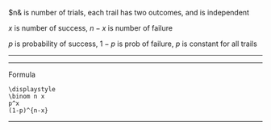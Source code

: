 $n& is number of trials,
each trail has two outcomes,
and is independent

$x$ is number of success,
$n-x$ is number of failure

$p$ is probability of success,
$1-p$ is prob of failure,
$p$ is constant for all trails

---



---

Formula

```meth
\displaystyle
\binom n x
p^x
(1-p)^{n-x}
```

---

